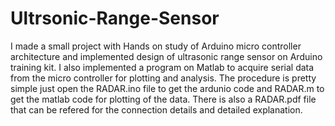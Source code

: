 # Ultrsonic-Range-Sensor
I made a small project with Hands on study of Arduino micro controller architecture and implemented design of ultrasonic range sensor on Arduino training kit. I also implemented a program on Matlab to acquire serial data from the micro controller for plotting and analysis.
The procedure is pretty simple just open the RADAR.ino file to get the ardunio code and RADAR.m to get the matlab code for plotting of the data.
There is also a RADAR.pdf file that can be refered for the connection details and detailed explanation.
